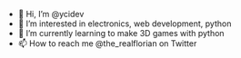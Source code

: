 - 👋 Hi, I’m @ycidev
- 👀 I’m interested in electronics, web development, python
- 🌱 I’m currently learning to make 3D games with python
- 📫 How to reach me @the_realflorian on Twitter

<!---
ycidev/ycidev is a ✨ special ✨ repository because its `README.md` (this file) appears on your GitHub profile.
You can click the Preview link to take a look at your changes.
--->
